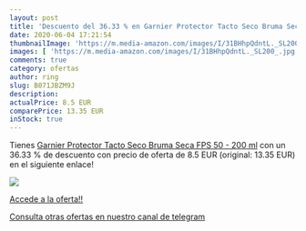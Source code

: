```yaml
---
layout: post
title: 'Descuento del 36.33 % en Garnier Protector Tacto Seco Bruma Seca '
date: 2020-06-04 17:21:54
thumbnailImage: 'https://m.media-amazon.com/images/I/31BHhpQdntL._SL200_.jpg'
images: [ 'https://m.media-amazon.com/images/I/31BHhpQdntL._SL200_.jpg' ]
comments: true
category: ofertas
author: ring
slug: B071JBZM9J
description:
actualPrice: 8.5 EUR
comparePrice: 13.35 EUR
inStock: true
---
```


Tienes [Garnier Protector Tacto Seco Bruma Seca FPS 50 - 200 ml](https://www.amazon.com/dp/B071JBZM9J/?tag=redken08-20) con un 36.33 % de descuento con precio de oferta de 8.5 EUR (original: 13.35 EUR) en el siguiente enlace!

[![](https://m.media-amazon.com/images/I/31BHhpQdntL._SL200_.jpg)](https://www.amazon.com/dp/B071JBZM9J/?tag=redken08-20)

[Accede a la oferta!!](https://www.amazon.com/dp/B071JBZM9J/?tag=redken08-20)

[Consulta otras ofertas en nuestro canal de telegram](https://t.me/s/ofertas25)
